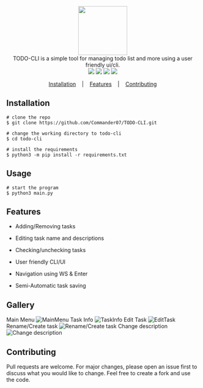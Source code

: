 <p align=center>

  <img height="128px" src=""/>

  <br>
  <span>TODO-CLI is a simple tool for managing todo list and more using a user friendly ui/cli.</span>
  <br>
  <a target="_blank" href="https://www.python.org/downloads/" title="Python version"><img src="https://img.shields.io/badge/python-%3E=_3.6-green.svg"></a>
  <a target="_blank" href="LICENSE" title="License: MIT"><img src="https://img.shields.io/github/license/commander07/TODO-CLI"></a>
  <a target="_blank" href="https://pylint.org" title="Pylint"><img src="https://img.shields.io/badge/pylint%20score-10.0%2F10-green"></a>
  <a target="_blank" href="https://app.codacy.com/gh/Commander07/TODO-CLI?utm_source=github.com&utm_medium=referral&utm_content=Commander07/TODO-CLI&utm_campaign=Badge_Grade" title="Codacy Grade"><img src="https://api.codacy.com/project/badge/Grade/1d1764c579da4c43a7e8fd2310587ee2"></a>


</p>

<p align="center">
  <a href="#installation">Installation</a>
  &nbsp;&nbsp;&nbsp;|&nbsp;&nbsp;&nbsp;
  <a href="#features">Features</a>
  &nbsp;&nbsp;&nbsp;|&nbsp;&nbsp;&nbsp;
  <a href="#contributing">Contributing</a>
</p>

## Installation

```console
# clone the repo
$ git clone https://github.com/Commander07/TODO-CLI.git

# change the working directory to todo-cli
$ cd todo-cli

# install the requirements
$ python3 -m pip install -r requirements.txt
```

## Usage

```console
# start the program
$ python3 main.py
```

## Features

- Adding/Removing tasks

- Editing task name and descriptions

- Checking/unchecking tasks

- User friendly CLI/UI

- Navigation using WS & Enter

- Semi-Automatic task saving

## Gallery

Main Menu
![MainMenu](https://user-images.githubusercontent.com/45269106/105174759-556b2400-5b23-11eb-9151-de3696c00b31.PNG)
Task Info
![TaskInfo](https://user-images.githubusercontent.com/45269106/105174761-556b2400-5b23-11eb-8e12-5c6e63d9d5b0.PNG)
Edit Task
![EditTask](https://user-images.githubusercontent.com/45269106/105174764-5603ba80-5b23-11eb-8c1f-b4058853c96d.PNG)
Rename/Create task
![Rename/Create task](https://user-images.githubusercontent.com/45269106/105174766-5603ba80-5b23-11eb-91ef-804fab6d7632.PNG)
Change description
![Change description](https://user-images.githubusercontent.com/45269106/105174767-5603ba80-5b23-11eb-8ace-a863ad3086bd.PNG)

## Contributing

Pull requests are welcome. For major changes, please open an issue first to discuss what you would like to change. Feel free to create a fork and use the code.
